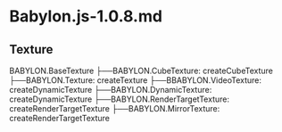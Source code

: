 # Babylon.js-1.0.8.md

## Texture

BABYLON.BaseTexture
	├──BABYLON.CubeTexture: createCubeTexture
	├──BABYLON.Texture: createTexture
			├──BBABYLON.VideoTexture: createDynamicTexture
			├──BABYLON.DynamicTexture: createDynamicTexture
			├──BABYLON.RenderTargetTexture: createRenderTargetTexture
					├──BABYLON.MirrorTexture: createRenderTargetTexture